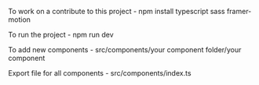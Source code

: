 To work on a contribute to this project -
      npm install typescript sass framer-motion

To run the project -
      npm run dev

To add new components -
      src/components/your component folder/your component

Export file for all components -
      src/components/index.ts
